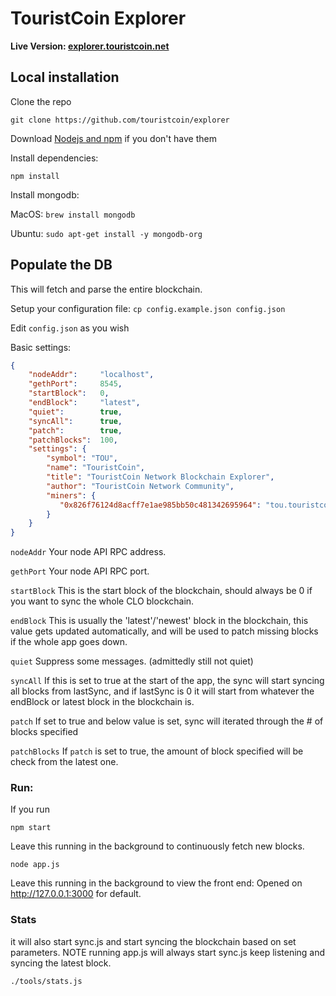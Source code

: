 # TouristCoin Explorer

<b>Live Version: [explorer.touristcoin.net](https://explorer.touristcoin.net)</b>

## Local installation

Clone the repo

`git clone https://github.com/touristcoin/explorer`

Download [Nodejs and npm](https://docs.npmjs.com/getting-started/installing-node "Nodejs install") if you don't have them

Install dependencies:

`npm install`

Install mongodb:

MacOS: `brew install mongodb`

Ubuntu: `sudo apt-get install -y mongodb-org`

## Populate the DB

This will fetch and parse the entire blockchain.

Setup your configuration file: `cp config.example.json config.json`

Edit `config.json` as you wish

Basic settings:
```json
{
    "nodeAddr":     "localhost",
    "gethPort":     8545,
    "startBlock":   0,
    "endBlock":     "latest",
    "quiet":        true,
    "syncAll":      true,
    "patch":        true,
    "patchBlocks":  100,
    "settings": {
        "symbol": "TOU",
        "name": "TouristCoin",
        "title": "TouristCoin Network Blockchain Explorer",
        "author": "TouristCoin Network Community",
        "miners": {
           "0x826f76124d8acff7e1ae985bb50c481342695964": "tou.touristcoin.net",
        }
    }
}

```

```nodeAddr```    Your node API RPC address.

```gethPort```    Your node API RPC port.

```startBlock```  This is the start block of the blockchain, should always be 0 if you want to sync the whole CLO blockchain.

```endBlock```    This is usually the 'latest'/'newest' block in the blockchain, this value gets updated automatically, and will be used to patch missing blocks if the whole app goes down.

```quiet```       Suppress some messages. (admittedly still not quiet)

```syncAll```     If this is set to true at the start of the app, the sync will start syncing all blocks from lastSync, and if lastSync is 0 it will start from whatever the endBlock or latest block in the blockchain is.

```patch```       If set to true and below value is set, sync will iterated through the # of blocks specified

```patchBlocks``` If `patch` is set to true, the amount of block specified will be check from the latest one.


### Run:
If you run

`npm start`

Leave this running in the background to continuously fetch new blocks.

`node app.js`

Leave this running in the background to view the front end: Opened on http://127.0.0.1:3000 for default.

### Stats

it will also start sync.js and start syncing the blockchain based on set parameters. NOTE running app.js will always start sync.js keep listening and syncing the latest block.

`./tools/stats.js`

